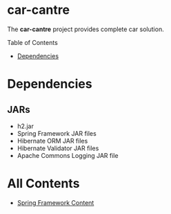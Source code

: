 # car-cantre
The **car-cantre** project provides complete car solution.

Table of Contents
* [Dependencies](https://atuldwivedi.github.io/car-centre/README.md#Dependencies)

# Dependencies
## JARs
* h2.jar
* Spring Framework JAR files
* Hibernate ORM JAR files
* Hibernate Validator JAR files
* Apache Commons Logging JAR file

# All Contents
* [Spring Framework Content](https://atuldwivedi.github.io/car-centre/docs/spring-content)

